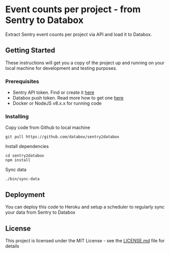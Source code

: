# Event counts per project - from Sentry to Databox

Extract Sentry event counts per project via API and load it to Databox.

## Getting Started

These instructions will get you a copy of the project up and running on your local machine for development and testing purposes.

### Prerequisites

- Sentry API token. Find or create it [here](https://sentry.io/api/)
- Databox push token. Read more how to get one [here](https://developers.databox.com/api/#get-your-token)
- Docker or NodeJS v8.x.x for running code

### Installing

Copy code from Github to local machine

```
git pull https://github.com/databox/sentry2databox
```

Install dependencies

```
cd sentry2databox
npm install
```

Sync data

```
./bin/sync-data
```

## Deployment

You can deploy this code to Heroku and setup a scheduler to regularly sync your data from Sentry to Databox

## License

This project is licensed under the MIT License - see the [LICENSE.md](LICENSE.md) file for details
